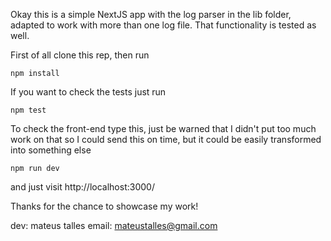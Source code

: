 Okay this is a simple NextJS app with the log parser in the lib folder, adapted to work with more 
than one log file. That functionality is tested as well.

First of all clone this rep, then run 

```npm install```

If you want to check the tests just run

```npm test```

To check the front-end type this, just be warned that I didn't put too much work on that so I could
send this on time, but it could be easily transformed into something else

```npm run dev```

and just visit http://localhost:3000/

Thanks for the chance to showcase my work!

dev: mateus talles
email: mateustalles@gmail.com
